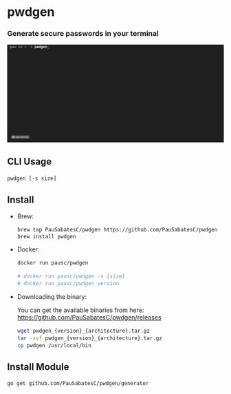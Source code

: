 # pwdgen 
### Generate secure passwords in your terminal

![gif](./example.gif)

## CLI Usage

```sh
pwdgen [-s size]
```

## Install

- Brew:

  ```
  brew tap PauSabatesC/pwdgen https://github.com/PauSabatesC/pwdgen
  brew install pwdgen
  ```

- Docker:

  ```sh
  docker run pausc/pwdgen
  ```

  ```sh
  # docker run pausc/pwdgen -s {size}
  # docker run pausc/pwdgen version
  ```

- Downloading the binary:

  You can get the available binaries from here: https://github.com/PauSabatesC/pwdgen/releases
  ```sh
  wget pwdgen_{version}_{architecture}.tar.gz
  tar -xvf pwdgen_{version}_{architecture}.tar.gz
  cp pwdgen /usr/local/bin
  ```

## Install Module

```sh
go get github.com/PauSabatesC/pwdgen/generator
```


